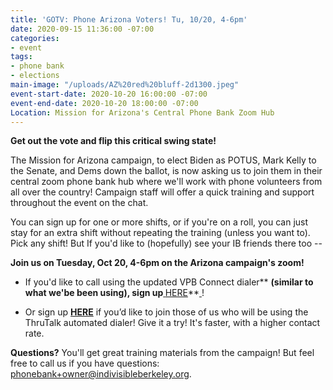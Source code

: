 ```yaml
---
title: 'GOTV: Phone Arizona Voters! Tu, 10/20, 4-6pm'
date: 2020-09-15 11:36:00 -07:00
categories:
- event
tags:
- phone bank
- elections
main-image: "/uploads/AZ%20red%20bluff-2d1300.jpeg"
event-start-date: 2020-10-20 16:00:00 -07:00
event-end-date: 2020-10-20 18:00:00 -07:00
Location: Mission for Arizona's Central Phone Bank Zoom Hub
---
```


**Get out the vote and flip this critical swing state!**

The Mission for Arizona campaign, to elect Biden as POTUS, Mark Kelly to the Senate, and Dems down the ballot, is now asking us to join them in their central zoom phone bank hub where we'll work with phone volunteers from all over the country! Campaign staff will offer a quick training and support throughout the event on the chat.

You can sign up for one or more shifts, or if you're on a roll, you can just stay for an extra shift without repeating the training (unless you want to). Pick any shift! But If you'd like to (hopefully) see your IB friends there too -- 

**Join us on Tuesday, Oct 20, 4-6pm on the Arizona campaign's zoom!**

* If you'd like to call using the updated VPB Connect dialer** **(similar to what we'be been using), sign up[ ](https://mblz.io/0ic1oG)**[HERE](https://mblz.io/0ic1oG)**[ ](https://mblz.io/0ic1oG)!


* Or sign up **[HERE](https://mblz.io/4PVM8G)** if you’d like to join those of us who will be using  the ThruTalk  automated dialer! Give it a try! It's faster, with a higher contact rate.  

**Questions?** You'll get great training materials from the campaign!  But feel free to call us if you have questions: [phonebank\+owner@indivisibleberkeley.org](mailto:phonebank\+owner@indivisibleberkeley.org).